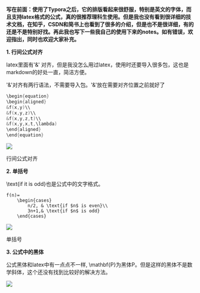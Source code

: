**写在前面：使用了Typora之后，它的排版看起来很舒服，特别是英文的字体，而且支持latex格式的公式，真的很推荐理科生使用。但是我也没有看到很详细的技术文档，在知乎，CSDN和简书上也看到了很多的介绍，但是也不是很详细，有的还是不是特别好找。再此我也写下一些我自己的使用下来的notes。如有错误，欢迎指出，同时也欢迎大家补充。** 

**1\. 行间公式对齐**

latex里面有'&' 对齐，但是我没怎么用过latex，使用时还要导入很多包，这也是markdown的好处一直，简洁方便。

'&'对齐有两行语法，不需要导入包。'&'放在需要对齐位置之前就好了

```cpp
\begin{equation}
\begin{aligned}
&f(x,y)\\
&f(x,y,z)\\
&f(x,y,z,t)\\
&f(x,y,x,t,\lambda)
\end{aligned}
\end{equation}

```

![](https://pic2.zhimg.com/v2-e5aac6c2b33755a4c994af348b4e82d5_b.jpg)

行间公式对齐

**2\. 单括号**

\\text{if it is odd}也是公式中的文字格式。

```text
f(n)=
	\begin{cases}
		n/2, & \text{if $n$ is even}\\
		3n+1,& \text{if $n$ is odd}
	\end{cases}
```

![](https://pic3.zhimg.com/v2-0c0697b173c22c684c0b068615b11782_b.jpg)

单括号

**3\. 公式中的黑体**

公式黑体和latex中有一点点不一样, \\mathbf{P}为黑体P。但是这样的黑体不是数学斜体，这个还没有找到比较好的解决方法。

![](https://pic3.zhimg.com/v2-22b253c4105a3c454d0c6fa23cfa8c72_b.jpg)